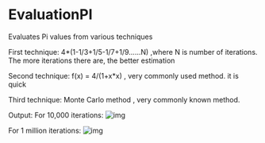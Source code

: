 # EvaluationPI
Evaluates Pi values from various techniques

First technique:
4*(1-1/3+1/5-1/7+1/9......N) ,where N is number of iterations. The more iterations there are, the better estimation

Second technique:
f(x) = 4/(1+x*x) , very commonly used method. it is quick

Third technique:
Monte Carlo method , very commonly known method. 

Output:
For 10,000 iterations:
![img](https://i.imgur.com/j5ALdIZ.png)

For 1 million iterations:
![img](https://i.imgur.com/6kuZg7D.png)
